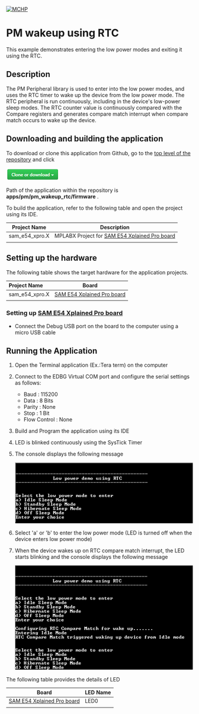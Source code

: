[![MCHP](https://www.microchip.com/ResourcePackages/Microchip/assets/dist/images/logo.png)](https://www.microchip.com)

# PM wakeup using RTC

This example demonstrates entering the low power modes and exiting it using the RTC.

## Description

The PM Peripheral library is used to enter into the low power modes, and uses the RTC timer to wake up the device from the low power mode. The RTC peripheral is run continuously, including in the device's low-power sleep modes. The RTC counter value is continuously compared with the Compare registers and generates compare match interrupt when compare match occurs to wake up the device.

## Downloading and building the application

To download or clone this application from Github, go to the [top level of the repository](https://github.com/Microchip-MPLAB-Harmony/csp_apps_sam_d5x_e5x) and click

![clone](../../../docs/images/clone.png)

Path of the application within the repository is **apps/pm/pm_wakeup_rtc/firmware** .

To build the application, refer to the following table and open the project using its IDE.

| Project Name      | Description                                    |
| ----------------- | ---------------------------------------------- |
| sam_e54_xpro.X    | MPLABX Project for [SAM E54 Xplained Pro board](https://www.microchip.com/developmenttools/ProductDetails/atsame54-xpro)|
|||

## Setting up the hardware

The following table shows the target hardware for the application projects.

| Project Name| Board|
|:---------|:---------:|
| sam_e54_xpro.X    | [SAM E54 Xplained Pro board](https://www.microchip.com/developmenttools/ProductDetails/atsame54-xpro)|
|||

### Setting up [SAM E54 Xplained Pro board](https://www.microchip.com/developmenttools/ProductDetails/atsame54-xpro)

- Connect the Debug USB port on the board to the computer using a micro USB cable

## Running the Application

1. Open the Terminal application (Ex.:Tera term) on the computer
2. Connect to the EDBG Virtual COM port and configure the serial settings as follows:
    - Baud : 115200
    - Data : 8 Bits
    - Parity : None
    - Stop : 1 Bit
    - Flow Control : None
3. Build and Program the application using its IDE
4. LED is blinked continuously using the SysTick Timer
5. The console displays the following message

    ![output](images/output_pm_wakeup_rtc_1.png)

6. Select 'a' or 'b' to enter the low power mode (LED is turned off when the device enters low power mode)
7. When the device wakes up on RTC compare match interrupt, the LED starts blinking and the console displays the following
message

    ![output](images/output_pm_wakeup_rtc_2.png)

The following table provides the details of LED

| Board      | LED Name   |
| ---------- | ---------- |
| [SAM E54 Xplained Pro board](https://www.microchip.com/developmenttools/ProductDetails/atsame54-xpro)    | LED0 |
||||

